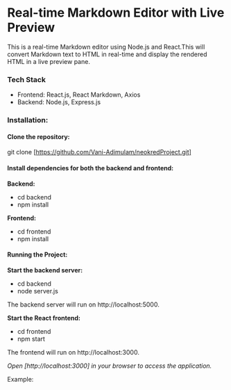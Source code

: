 # Real-time Markdown Editor with Live Preview
This is a real-time Markdown editor using Node.js and React.This will convert Markdown text to HTML   in real-time and display the rendered HTML in a live preview pane.

### Tech Stack
- Frontend: React.js, React Markdown, Axios
- Backend: Node.js, Express.js

### Installation:
#### Clone the repository:
git clone [https://github.com/Vani-Adimulam/neokredProject.git]

#### Install dependencies for both the backend and frontend:
**Backend:**

- cd backend
- npm install

**Frontend:**

- cd frontend
- npm install

#### Running the Project:
**Start the backend server:**

- cd backend
- node server.js

The backend server will run on http://localhost:5000.

**Start the React frontend:**

- cd frontend
- npm start

The frontend will run on http://localhost:3000.

*Open [http://localhost:3000] in your browser to access the application.*

Example:
<!--
# Heading
## Headin2
### Heading3
#### Heading4

This is a Paragraph 

**List of Programming Languages**

- Python
- Java
- JavaScript

*****************

*List of Technologies*

1. Node.js
2. React.js
3. MongoDB
4. Express.js
-->